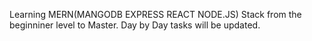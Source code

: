 Learning MERN(MANGODB EXPRESS REACT NODE.JS) Stack from the beginniner level to Master.
Day by Day tasks will be updated.

